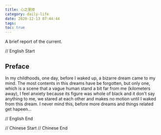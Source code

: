 ```yaml
---
title: 心之里技
category: daily-life
date: 2020-12-13 07:44:44
tags:
toc: true
---
```


A brief report of the current.

<!-- more -->

// English Start
## Preface

In my childhoods, one day, before I waked up, a bizarre dream came to my mind. The most contents in this dreams have be forgotten, but only one, which is a scene that a vague human stand a bit far from me (kilometers away), I feel anxiety because its figure was whole of black and it don't say anything to me, we stared at each other and makes no motion until I waked from this dream. I never mind this, before more dreams and things related get hapeen...

// English End

// Chinese Start
// Chinese End

